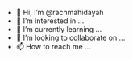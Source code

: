- 👋 Hi, I’m @rachmahidayah
- 👀 I’m interested in ...
- 🌱 I’m currently learning ...
- 💞️ I’m looking to collaborate on ...
- 📫 How to reach me ...

<!---
rachmahidayah/rachmahidayah is a ✨ special ✨ repository because its `README.md` (this file) appears on your GitHub profile.
You can click the Preview link to take a look at your changes.
--->
